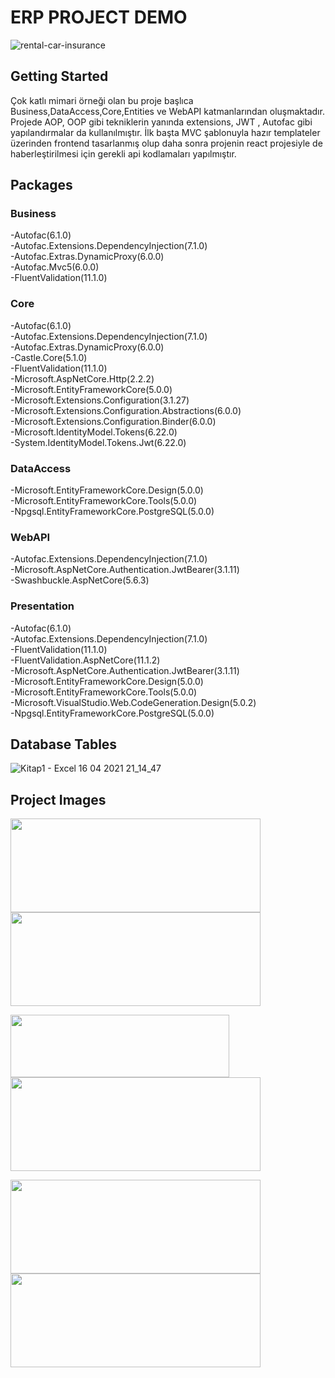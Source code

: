 # ERP PROJECT DEMO

![rental-car-insurance](https://www.eropa.com.tr/wp-content/uploads/2021/04/eropa-blog-banner-2.jpg)
## Getting Started

Çok katlı mimari örneği olan bu proje başlıca Business,DataAccess,Core,Entities ve WebAPI katmanlarından oluşmaktadır. Projede AOP, OOP gibi tekniklerin yanında extensions, JWT , Autofac gibi yapılandırmalar da kullanılmıştır. İlk başta MVC şablonuyla hazır templateler üzerinden frontend tasarlanmış olup daha sonra projenin react projesiyle de haberleştirilmesi için gerekli api kodlamaları yapılmıştır.

## Packages

### Business
-Autofac(6.1.0)<br/>
-Autofac.Extensions.DependencyInjection(7.1.0)<br/>
-Autofac.Extras.DynamicProxy(6.0.0)<br/>
-Autofac.Mvc5(6.0.0)<br/>
-FluentValidation(11.1.0)<br/>


### Core
-Autofac(6.1.0)<br/>
-Autofac.Extensions.DependencyInjection(7.1.0)<br/>
-Autofac.Extras.DynamicProxy(6.0.0)<br/>
-Castle.Core(5.1.0)<br/>
-FluentValidation(11.1.0)<br/>
-Microsoft.AspNetCore.Http(2.2.2)<br/>
-Microsoft.EntityFrameworkCore(5.0.0)<br/>
-Microsoft.Extensions.Configuration(3.1.27)<br/>
-Microsoft.Extensions.Configuration.Abstractions(6.0.0)<br/>
-Microsoft.Extensions.Configuration.Binder(6.0.0)<br/>
-Microsoft.IdentityModel.Tokens(6.22.0)<br/>
-System.IdentityModel.Tokens.Jwt(6.22.0)<br/>

### DataAccess
-Microsoft.EntityFrameworkCore.Design(5.0.0)<br/>
-Microsoft.EntityFrameworkCore.Tools(5.0.0)<br/>
-Npgsql.EntityFrameworkCore.PostgreSQL(5.0.0)<br/>

### WebAPI
-Autofac.Extensions.DependencyInjection(7.1.0)<br/>
-Microsoft.AspNetCore.Authentication.JwtBearer(3.1.11)<br/>
-Swashbuckle.AspNetCore(5.6.3)<br/>


### Presentation

-Autofac(6.1.0)<br/>
-Autofac.Extensions.DependencyInjection(7.1.0)<br/>
-FluentValidation(11.1.0)<br/>
-FluentValidation.AspNetCore(11.1.2)<br/>
-Microsoft.AspNetCore.Authentication.JwtBearer(3.1.11)<br/>
-Microsoft.EntityFrameworkCore.Design(5.0.0)<br/>
-Microsoft.EntityFrameworkCore.Tools(5.0.0)<br/>
-Microsoft.VisualStudio.Web.CodeGeneration.Design(5.0.2)<br/>
-Npgsql.EntityFrameworkCore.PostgreSQL(5.0.0)<br/>

## Database Tables

![Kitap1 - Excel 16 04 2021 21_14_47](https://user-images.githubusercontent.com/77458312/184836184-10c524d3-6897-4eef-a98a-61fafbcac0e6.png)


## Project Images
<img src="https://user-images.githubusercontent.com/77458312/184836890-1d0add7b-1fad-4f57-9659-2bac037ef61e.png" width="400" height="150" />           <img src="https://user-images.githubusercontent.com/77458312/184839681-ac321257-fd9c-4595-b0e4-371daab3a0b3.png" width="400" height="150" />

<img src="https://user-images.githubusercontent.com/77458312/184839735-865a9d23-9b7d-4457-88f9-23fd2cf70234.png" width="350" height="100" />  <img src="https://user-images.githubusercontent.com/77458312/184839788-90968d75-7703-43bc-a618-9455f5e5c6fe.png" width="400" height="150" />


<img src="https://user-images.githubusercontent.com/77458312/184839997-cda5a88b-0d23-4e43-9eb5-f418a364ca1e.png" width="400" height="150" />  <img src="https://user-images.githubusercontent.com/77458312/184840094-22163df2-ea4a-44cb-a2eb-f4b0c18a738a.png" width="400" height="150" />
